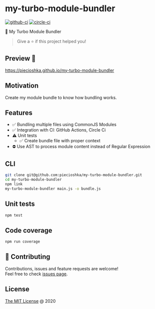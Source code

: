 # my-turbo-module-bundler

[![github-ci](https://github.com/piecioshka/my-turbo-module-bundler/workflows/Testing/badge.svg?branch=master)](https://github.com/piecioshka/my-turbo-module-bundler/actions/)
[![circle-ci](https://circleci.com/gh/piecioshka/my-turbo-module-bundler.svg?style=svg)](https://circleci.com/gh/piecioshka/my-turbo-module-bundler)

:hammer: My Turbo Module Bundler

> Give a ⭐️ if this project helped you!

## Preview 🎉

<https://piecioshka.github.io/my-turbo-module-bundler>

## Motivation

Create my module bundle to know how bundling works.

## Features

* :white_check_mark: Bundling multiple files using CommonJS Modules
* :white_check_mark: Integration with CI: GitHub Actions, Circle Ci
* :warning: Unit tests
    + :white_check_mark: Create bundle file with proper context
* :no_entry: Use AST to process module content instead of Regular Expression

## CLI

```bash
git clone git@github.com:piecioshka/my-turbo-module-bundler.git
cd my-turbo-module-bundler
npm link
my-turbo-module-bundler main.js -o bundle.js
```

## Unit tests

```bash
npm test
```

## Code coverage

```bash
npm run coverage
```

## 🤝 Contributing

Contributions, issues and feature requests are welcome!<br />
Feel free to check [issues page](https://github.com/piecioshka/my-turbo-module-bundler/issues/).

## License

[The MIT License](http://piecioshka.mit-license.org) @ 2020

